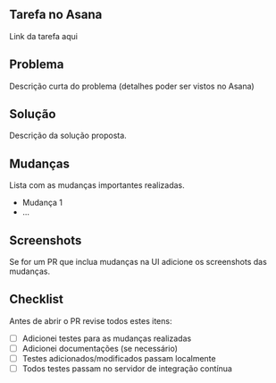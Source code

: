## Tarefa no Asana
Link da tarefa aqui

## Problema
Descrição curta do problema (detalhes poder ser vistos no Asana)

## Solução
Descrição da solução proposta.

## Mudanças
Lista com as mudanças importantes realizadas.
- Mudança 1
- ...

## Screenshots
Se for um PR que inclua mudanças na UI adicione os screenshots das mudanças.

## Checklist
Antes de abrir o PR revise todos estes itens:

- [ ] Adicionei testes para as mudanças realizadas
- [ ] Adicionei documentações (se necessário)
- [ ] Testes adicionados/modificados passam localmente
- [ ] Todos testes passam no servidor de integração contínua
